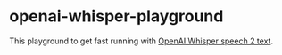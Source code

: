 # openai-whisper-playground

This playground to get fast running with [OpenAI Whisper speech 2 text](https://github.com/openai/whisper).
